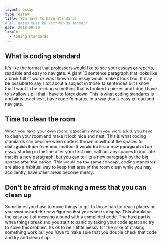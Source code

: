 ```yaml
---
layout: essay
type: essay
title: You have to have standards
# All dates must be YYYY-MM-DD format!
date: 2018-09-20
labels:
  - Coding standards
---
```


## What is coding standard
It's like the format that professors would like to see your essays or reports, readable and easy to navigate. A giant 10 sentence paragraph that looks like a brick full of words was thrown into essay would make it look bad. It may be possible to say a lot about a subject in those 10 sentences but I know that I want to be reading something that is broken to pieces and I don't have to swallow a pill that I have to force down. This is what coding standards is and aims to achieve, have code formatted in a way that is easy to read and navigate. 

## Time to clean the room
When you have your own room, especially when you were a kid, you have to clean your room and make it look nice and neat. This is what coding standards can become when code is thrown in without the spaces to distinguish them from one another. It would be like a new paragraph of an essay starting in the line after your first one, without any spaces to indicate that its a new paragraph, but you can tell its a new paragraph by the big spaces after the period. This would be the same concept, coding standards are also a habitual way to keep that area of the room clean while you may, accidently, have other areas become messy.

## Don't be afraid of making a mess that you can clean up
Sometimes you have to move things to get to those hard to reach places or you want to add this new figurine that you want to display. This should be the easy part of messing around with a completed code. The hard part is when things break and you start to panic by taking your code apart and try to solve this problem. Its ok to be a little messy for the sake of making something work but you have to make sure that you double check that code and try and clean it up.
